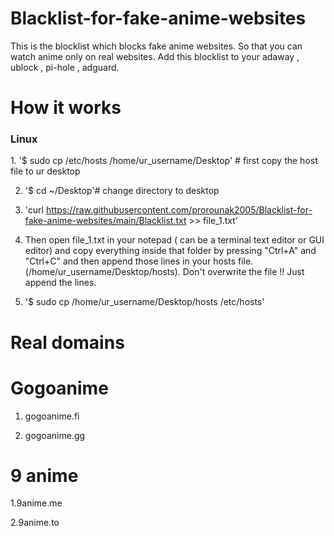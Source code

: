 # Blacklist-for-fake-anime-websites
This is the blocklist which blocks fake anime websites. So that you can watch anime only on real websites.
Add this blocklist to your adaway , ublock , pi-hole , adguard.  

# How it works 
<h3> Linux</h3>
 1. '$ sudo cp /etc/hosts /home/ur_username/Desktop' # first copy the host file to ur desktop 

2. '$ cd ~/Desktop'# change directory to desktop

3. 'curl https://raw.githubusercontent.com/prorounak2005/Blacklist-for-fake-anime-websites/main/Blacklist.txt >> file_1.txt'

4. Then open file_1.txt in your notepad ( can be a terminal text editor or GUI editor) and copy everything inside that folder by pressing "Ctrl+A" and
"Ctrl+C" and then append those lines in your hosts file. (/home/ur_username/Desktop/hosts). Don't overwrite the file !! Just append the lines. 

5. '$ sudo cp /home/ur_username/Desktop/hosts /etc/hosts'

# Real domains

# Gogoanime 
1. gogoanime.fi

2. gogoanime.gg

# 9 anime
1.9anime.me

2.9anime.to
